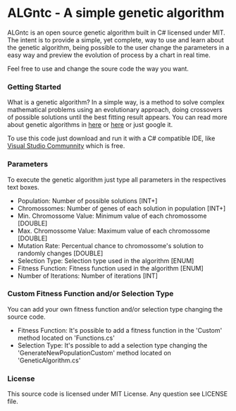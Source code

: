 # ALGntc - A simple genetic algorithm

ALGntc is an open source genetic algorithm built in C# licensed under MIT. The intent is to provide a simple, yet complete, way to use and learn about the genetic algorithm, being possible to the user change the parameters in a easy way and preview the evolution of process by a chart in real time.

Feel free to use and change the soure code the way you want.

### Getting Started

What is a genetic algorithm? In a simple way, is a method to solve complex mathematical problems using an evolutionary approach, doing crossovers of possible solutions until the best fitting result appears. You can read more about genetic algorithms in [here](https://www.mathworks.com/discovery/genetic-algorithm.html) or [here](https://www.doc.ic.ac.uk/~nd/surprise_96/journal/vol1/hmw/article1.html) or just google it.

To use this code just download and run it with a C# compatible IDE, like [Visual Studio Communnity](https://www.visualstudio.com/pt-br/vs/community/) which is free.

### Parameters

To execute the genetic algorithm just type all parameters in the respectives text boxes.
* Population: Number of possible solutions [INT+]
* Chromossomes: Number of genes of each solution in population [INT+]
* Min. Chromossome Value: Minimum value of each chromossome [DOUBLE]
* Max. Chromossome Value: Maximum value of each chromossome [DOUBLE]
* Mutation Rate: Percentual chance to chromossome's solution to randomly changes [DOUBLE]
* Selection Type: Selection type used in the algorithm [ENUM]
* Fitness Function: Fitness function used in the algorithm [ENUM]
* Number of Iterations: Number of iterations [INT]

### Custom Fitness Function and/or Selection Type

You can add your own fitness function and/or selection type changing the source code.
* Fitness Function: It's possible to add a fitness function in the 'Custom' method located on 'Functions.cs'
* Selection Type: It's possible to add a selection type changing the 'GenerateNewPopulationCustom' method located on 'GeneticAlgorithm.cs'

### License

This source code is licensed under MIT License. Any question see LICENSE file.

